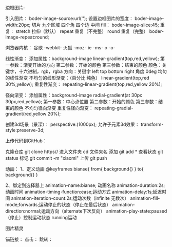 边框图片:

引入图片：
boder-image-source:url('');
设置边框图片的宽度：
boder-image-width:20px;
切片 九个区域 四个角 四个边 中间 fill：
boder-image-slice:45;
重复：
stretch 拉伸（默认）
repeat 重复（不完整）
round 重复（完整）
boder-image-repeat:round;

浏览器内核：
谷歌 -webkit-
火狐 -moz-
ie -ms-
o -o-

线性渐变：
添加属性：background-image
linear-gradient(top,red,yellow);
第一参数：渐变开始的方向
第二参数：开始的颜色
第三参数：结束的颜色
颜色：关键字，十六进制，rgb，rgba
方向：关键字 left top bottom right
   角度 0deg
均匀的线性渐变
不均匀的线形渐变：（百分比 纯色）
linear-gradient(top,red 30%,yellow);
重复性渐变：
repeating-linear-gradient(top,red,yellow 20%);

径向渐变：
添加属性：background-image
radial-gradient(at 30px 30px,red,yellow);
第一参数：中心点位置
第二参数：开始的颜色
第三参数：结束的颜色
不均匀径向渐变
重复性径向渐变：
repeating-gradial-gradient(red,yellow 20%);

创建3d场景（景深）：
perspective:(1000px);
允许子元素3d效果：
transform-style:preserve-3d;

上传代码到GitHub：

克隆仓库
git  clone  https//
进入文件夹
cd   文件夹名
添加
git add *
查看状态
git status
标记
git commit -m  "xiaomi"
上传
git push



动画：
1、定义动画
@keyframes bianse{
from{
background{}
}
to{
background{}
}

2、绑定到选择器上
animation-name:bianse; 动画名称
animation-duration:2s;动画时间
animation-timing-function:ease;运动方式
animation-delay:1s;延迟时间
animation-iteration-count:2s;运动次数（infinite 无数次）
animation-fill-mode;forwards;运动停止的状态（停止在最后状态）
animation-direction:normal;运动方向（alternate下次反向）
animation-play-state:paused（停止）控制运动状态 running运动

图片精灵

锚链接：
点击：<a href="#mao"></a>
跳转：<a href="mao"></a>
